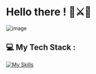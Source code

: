# Hello there ! 🥋⚔️🌌
![image](https://github.com/devstackweb3/devstackweb3/assets/118926098/979b32d3-3152-4781-9c7e-097259409494)

## 💻 My Tech Stack :

[![My Skills](https://skillicons.dev/icons?i=js,html,css,nextjs)](https://skillicons.dev)

